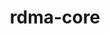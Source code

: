 ---
title: "rdma-core"
layout: cache
categories: [package, develop]
meta: {"compilers": ["gcc@13.2.0", "gcc@7.3.1", "gcc@7.5.0", "gcc@9.4.0"], "num_specs": 74, "num_specs_by_stack": {"aws-isc": 3, "aws-isc-aarch64": 3, "e4s-power": 1, "ml-linux-aarch64-cuda": 21, "ml-linux-x86_64-cuda": 22, "radiuss": 24, "root": 74}, "oss": ["amzn2", "ubuntu18.04", "ubuntu20.04", "ubuntu24.04"], "platforms": ["linux"], "stacks": ["aws-isc", "aws-isc-aarch64", "e4s-power", "ml-linux-aarch64-cuda", "ml-linux-x86_64-cuda", "radiuss", "root"], "targets": ["aarch64", "ppc64le", "x86_64_v3"], "versions": ["52.0"]}
spec_details: [{"compiler": "gcc@7.5.0", "hash": "2gsrcr45w7xhlawp2cdxmbil53yimqwx", "os": "ubuntu18.04", "platform": "linux", "size": "-", "stacks": ["radiuss", "root"], "target": "x86_64_v3", "variants": ["build_system=cmake", "build_type=Release", "generator=make", "~ipo", "+man_pages", "patches:=4dec4ad", "+pyverbs", "+static"], "versions": ["52.0"]}, {"compiler": "gcc@13.2.0", "hash": "2oprjxte4qc4srm7jx7pdo4cj6vm2bjh", "os": "ubuntu24.04", "platform": "linux", "size": "-", "stacks": ["ml-linux-aarch64-cuda", "root"], "target": "aarch64", "variants": ["build_system=cmake", "build_type=Release", "generator=make", "~ipo", "+man_pages", "patches:=4dec4ad", "+pyverbs", "+static"], "versions": ["52.0"]}, {"compiler": "gcc@13.2.0", "hash": "3glsqoisk7l4bxgnv5aygb5skn455x3h", "os": "ubuntu24.04", "platform": "linux", "size": "-", "stacks": ["ml-linux-aarch64-cuda", "root"], "target": "aarch64", "variants": ["build_system=cmake", "build_type=Release", "generator=make", "~ipo", "+man_pages", "patches:=4dec4ad", "+pyverbs", "+static"], "versions": ["52.0"]}, {"compiler": "gcc@13.2.0", "hash": "3hlcfh4or4f6vskkgk2iobyv3y2th22n", "os": "ubuntu24.04", "platform": "linux", "size": "-", "stacks": ["ml-linux-aarch64-cuda", "root"], "target": "aarch64", "variants": ["build_system=cmake", "build_type=Release", "generator=make", "~ipo", "+man_pages", "patches:=4dec4ad", "+pyverbs", "+static"], "versions": ["52.0"]}, {"compiler": "gcc@7.5.0", "hash": "3iljpprpgpntwbvdrzqtflqf55wol7sv", "os": "ubuntu18.04", "platform": "linux", "size": "-", "stacks": ["radiuss", "root"], "target": "x86_64_v3", "variants": ["build_system=cmake", "build_type=Release", "generator=make", "~ipo", "+man_pages", "patches:=4dec4ad", "+pyverbs", "+static"], "versions": ["52.0"]}, {"compiler": "gcc@7.3.1", "hash": "4epc5j2wzoyjb53rzdmeqmbtw5gcpmpf", "os": "amzn2", "platform": "linux", "size": "-", "stacks": ["aws-isc-aarch64", "root"], "target": "aarch64", "variants": ["build_system=cmake", "build_type=Release", "generator=make", "~ipo", "+man_pages", "patches:=4dec4ad", "+pyverbs", "+static"], "versions": ["52.0"]}, {"compiler": "gcc@13.2.0", "hash": "4kct6cbiopwlyt545sjiqkw6yvqpzo4c", "os": "ubuntu24.04", "platform": "linux", "size": "-", "stacks": ["ml-linux-aarch64-cuda", "root"], "target": "aarch64", "variants": ["build_system=cmake", "build_type=Release", "generator=make", "~ipo", "+man_pages", "patches:=4dec4ad", "+pyverbs", "+static"], "versions": ["52.0"]}, {"compiler": "gcc@13.2.0", "hash": "4q5sn2q5xhobx4yzkp5qyx24hmuc2odg", "os": "ubuntu24.04", "platform": "linux", "size": "-", "stacks": ["ml-linux-aarch64-cuda", "root"], "target": "aarch64", "variants": ["build_system=cmake", "build_type=Release", "generator=make", "~ipo", "+man_pages", "patches:=4dec4ad", "+pyverbs", "+static"], "versions": ["52.0"]}, {"compiler": "gcc@13.2.0", "hash": "5efol7e52r2ow3ohv6hspketvc4fpuqn", "os": "ubuntu24.04", "platform": "linux", "size": "-", "stacks": ["ml-linux-x86_64-cuda", "root"], "target": "x86_64_v3", "variants": ["build_system=cmake", "build_type=Release", "generator=make", "~ipo", "+man_pages", "patches:=4dec4ad", "+pyverbs", "+static"], "versions": ["52.0"]}, {"compiler": "gcc@13.2.0", "hash": "5kqsnuwrpf7wpnsypzfful5rvxhkyvnk", "os": "ubuntu24.04", "platform": "linux", "size": "-", "stacks": ["ml-linux-x86_64-cuda", "root"], "target": "x86_64_v3", "variants": ["build_system=cmake", "build_type=Release", "generator=make", "~ipo", "+man_pages", "patches:=4dec4ad", "+pyverbs", "+static"], "versions": ["52.0"]}, {"compiler": "gcc@13.2.0", "hash": "5ssgxccnce7buucj6wyvwijehbezxxwo", "os": "ubuntu24.04", "platform": "linux", "size": "-", "stacks": ["ml-linux-aarch64-cuda", "root"], "target": "aarch64", "variants": ["build_system=cmake", "build_type=Release", "generator=make", "~ipo", "+man_pages", "patches:=4dec4ad", "+pyverbs", "+static"], "versions": ["52.0"]}, {"compiler": "gcc@7.5.0", "hash": "63rqwehijp762jenj65ailfrqpm2tpxm", "os": "ubuntu18.04", "platform": "linux", "size": "-", "stacks": ["radiuss", "root"], "target": "x86_64_v3", "variants": ["build_system=cmake", "build_type=Release", "generator=make", "~ipo", "+man_pages", "patches:=4dec4ad", "+pyverbs", "+static"], "versions": ["52.0"]}, {"compiler": "gcc@7.3.1", "hash": "7i43d4ff7v4y5425ohjk6nesdhqyq33r", "os": "amzn2", "platform": "linux", "size": "-", "stacks": ["aws-isc", "root"], "target": "x86_64_v3", "variants": ["build_system=cmake", "build_type=Release", "generator=make", "~ipo", "+man_pages", "patches:=4dec4ad", "+pyverbs", "+static"], "versions": ["52.0"]}, {"compiler": "gcc@7.3.1", "hash": "arvhdulj7mmzjjss3hcpteo6rf5r4v5b", "os": "amzn2", "platform": "linux", "size": "-", "stacks": ["aws-isc", "root"], "target": "x86_64_v3", "variants": ["build_system=cmake", "build_type=Release", "generator=make", "~ipo", "+man_pages", "patches:=4dec4ad", "+pyverbs", "+static"], "versions": ["52.0"]}, {"compiler": "gcc@7.5.0", "hash": "b2crs3elnq3snkiimq65eqr3vl2mkrig", "os": "ubuntu18.04", "platform": "linux", "size": "-", "stacks": ["radiuss", "root"], "target": "x86_64_v3", "variants": ["build_system=cmake", "build_type=Release", "generator=make", "~ipo", "+man_pages", "patches:=4dec4ad", "+pyverbs", "+static"], "versions": ["52.0"]}, {"compiler": "gcc@13.2.0", "hash": "biouvx5kdacztlx6lkrqm2dlihqud7n5", "os": "ubuntu24.04", "platform": "linux", "size": "-", "stacks": ["ml-linux-aarch64-cuda", "root"], "target": "aarch64", "variants": ["build_system=cmake", "build_type=Release", "generator=make", "~ipo", "+man_pages", "patches:=4dec4ad", "+pyverbs", "+static"], "versions": ["52.0"]}, {"compiler": "gcc@7.5.0", "hash": "blohmc2dulbjz3zmn5pgk2kgnkwwzldk", "os": "ubuntu18.04", "platform": "linux", "size": "-", "stacks": ["radiuss", "root"], "target": "x86_64_v3", "variants": ["build_system=cmake", "build_type=Release", "generator=make", "~ipo", "+man_pages", "patches:=4dec4ad", "+pyverbs", "+static"], "versions": ["52.0"]}, {"compiler": "gcc@7.5.0", "hash": "cafadfamqlticcw4yc7wpul5zvbpg26g", "os": "ubuntu18.04", "platform": "linux", "size": "-", "stacks": ["radiuss", "root"], "target": "x86_64_v3", "variants": ["build_system=cmake", "build_type=Release", "generator=make", "~ipo", "+man_pages", "patches:=4dec4ad", "+pyverbs", "+static"], "versions": ["52.0"]}, {"compiler": "gcc@13.2.0", "hash": "cm776c3c6ozekjyzpuipnmxi2gt66dca", "os": "ubuntu24.04", "platform": "linux", "size": "-", "stacks": ["ml-linux-aarch64-cuda", "root"], "target": "aarch64", "variants": ["build_system=cmake", "build_type=Release", "generator=make", "~ipo", "+man_pages", "patches:=4dec4ad", "+pyverbs", "+static"], "versions": ["52.0"]}, {"compiler": "gcc@7.5.0", "hash": "d5pqhlzn6dsczdik2oel6tg5ie3e7dec", "os": "ubuntu18.04", "platform": "linux", "size": "-", "stacks": ["radiuss", "root"], "target": "x86_64_v3", "variants": ["build_system=cmake", "build_type=Release", "generator=make", "~ipo", "+man_pages", "patches:=4dec4ad", "+pyverbs", "+static"], "versions": ["52.0"]}, {"compiler": "gcc@7.3.1", "hash": "fkxasfd5qiltchlgupwnaujekqccjzms", "os": "amzn2", "platform": "linux", "size": "-", "stacks": ["aws-isc", "root"], "target": "x86_64_v3", "variants": ["build_system=cmake", "build_type=Release", "generator=make", "~ipo", "+man_pages", "patches:=4dec4ad", "+pyverbs", "+static"], "versions": ["52.0"]}, {"compiler": "gcc@7.3.1", "hash": "fvzah5zsgch4a6akhha3h26nevlk3jy7", "os": "amzn2", "platform": "linux", "size": "-", "stacks": ["aws-isc-aarch64", "root"], "target": "aarch64", "variants": ["build_system=cmake", "build_type=Release", "generator=make", "~ipo", "+man_pages", "patches:=4dec4ad", "+pyverbs", "+static"], "versions": ["52.0"]}, {"compiler": "gcc@13.2.0", "hash": "g2r4rdhglly35dss6qvtoakyn3luc5s3", "os": "ubuntu24.04", "platform": "linux", "size": "-", "stacks": ["ml-linux-x86_64-cuda", "root"], "target": "x86_64_v3", "variants": ["build_system=cmake", "build_type=Release", "generator=make", "~ipo", "+man_pages", "patches:=4dec4ad", "+pyverbs", "+static"], "versions": ["52.0"]}, {"compiler": "gcc@13.2.0", "hash": "g3pckq2cs2m3budff6y7l6tkldqdlab4", "os": "ubuntu24.04", "platform": "linux", "size": "-", "stacks": ["ml-linux-aarch64-cuda", "root"], "target": "aarch64", "variants": ["build_system=cmake", "build_type=Release", "generator=make", "~ipo", "+man_pages", "patches:=4dec4ad", "+pyverbs", "+static"], "versions": ["52.0"]}, {"compiler": "gcc@13.2.0", "hash": "gawgetco2tmfncmj2oolwpe3jd3jwu6f", "os": "ubuntu24.04", "platform": "linux", "size": "-", "stacks": ["ml-linux-aarch64-cuda", "root"], "target": "aarch64", "variants": ["build_system=cmake", "build_type=Release", "generator=make", "~ipo", "+man_pages", "patches:=4dec4ad", "+pyverbs", "+static"], "versions": ["52.0"]}, {"compiler": "gcc@13.2.0", "hash": "ggb3heupweqtn4tcghr2vzxkunyikr6t", "os": "ubuntu24.04", "platform": "linux", "size": "-", "stacks": ["ml-linux-aarch64-cuda", "root"], "target": "aarch64", "variants": ["build_system=cmake", "build_type=Release", "generator=make", "~ipo", "+man_pages", "patches:=4dec4ad", "+pyverbs", "+static"], "versions": ["52.0"]}, {"compiler": "gcc@13.2.0", "hash": "hml6mdikqhwjk3ryld2u4tycl3xib6r4", "os": "ubuntu24.04", "platform": "linux", "size": "-", "stacks": ["ml-linux-x86_64-cuda", "root"], "target": "x86_64_v3", "variants": ["build_system=cmake", "build_type=Release", "generator=make", "~ipo", "+man_pages", "patches:=4dec4ad", "+pyverbs", "+static"], "versions": ["52.0"]}, {"compiler": "gcc@7.5.0", "hash": "hoxmktlxjjlilapsbt5223almaqltmid", "os": "ubuntu18.04", "platform": "linux", "size": "-", "stacks": ["radiuss", "root"], "target": "x86_64_v3", "variants": ["build_system=cmake", "build_type=Release", "generator=make", "~ipo", "+man_pages", "patches:=4dec4ad", "+pyverbs", "+static"], "versions": ["52.0"]}, {"compiler": "gcc@13.2.0", "hash": "i67g37aed43x7e7cwzc4c35ha4jdgl2k", "os": "ubuntu24.04", "platform": "linux", "size": "-", "stacks": ["ml-linux-x86_64-cuda", "root"], "target": "x86_64_v3", "variants": ["build_system=cmake", "build_type=Release", "generator=make", "~ipo", "+man_pages", "patches:=4dec4ad", "+pyverbs", "+static"], "versions": ["52.0"]}, {"compiler": "gcc@13.2.0", "hash": "icxykg7nkmr2lt7pt2eklc6nb4famccm", "os": "ubuntu24.04", "platform": "linux", "size": "-", "stacks": ["ml-linux-x86_64-cuda", "root"], "target": "x86_64_v3", "variants": ["build_system=cmake", "build_type=Release", "generator=make", "~ipo", "+man_pages", "patches:=4dec4ad", "+pyverbs", "+static"], "versions": ["52.0"]}, {"compiler": "gcc@13.2.0", "hash": "idbaet2rzdaxo24ns4i7yc6kvw5b4t72", "os": "ubuntu24.04", "platform": "linux", "size": "-", "stacks": ["ml-linux-aarch64-cuda", "root"], "target": "aarch64", "variants": ["build_system=cmake", "build_type=Release", "generator=make", "~ipo", "+man_pages", "patches:=4dec4ad", "+pyverbs", "+static"], "versions": ["52.0"]}, {"compiler": "gcc@13.2.0", "hash": "igbvmsnpksfkoykn6fwwnatxumru5xve", "os": "ubuntu24.04", "platform": "linux", "size": "-", "stacks": ["ml-linux-x86_64-cuda", "root"], "target": "x86_64_v3", "variants": ["build_system=cmake", "build_type=Release", "generator=make", "~ipo", "+man_pages", "patches:=4dec4ad", "+pyverbs", "+static"], "versions": ["52.0"]}, {"compiler": "gcc@7.5.0", "hash": "iojrawanc43swln2tmvnyjw42oa4pb4d", "os": "ubuntu18.04", "platform": "linux", "size": "-", "stacks": ["radiuss", "root"], "target": "x86_64_v3", "variants": ["build_system=cmake", "build_type=Release", "generator=make", "~ipo", "+man_pages", "patches:=4dec4ad", "+pyverbs", "+static"], "versions": ["52.0"]}, {"compiler": "gcc@13.2.0", "hash": "ipi5qrne3oekpha6ikbd7gp6jotcoewj", "os": "ubuntu24.04", "platform": "linux", "size": "-", "stacks": ["ml-linux-aarch64-cuda", "root"], "target": "aarch64", "variants": ["build_system=cmake", "build_type=Release", "generator=make", "~ipo", "+man_pages", "patches:=4dec4ad", "+pyverbs", "+static"], "versions": ["52.0"]}, {"compiler": "gcc@13.2.0", "hash": "jqv54n4jkzitv3oooexpspoimjdrnsma", "os": "ubuntu24.04", "platform": "linux", "size": "-", "stacks": ["ml-linux-x86_64-cuda", "root"], "target": "x86_64_v3", "variants": ["build_system=cmake", "build_type=Release", "generator=make", "~ipo", "+man_pages", "patches:=4dec4ad", "+pyverbs", "+static"], "versions": ["52.0"]}, {"compiler": "gcc@7.5.0", "hash": "k4e3x3f2qrk6pgdk56nhfgtyi3eko6jp", "os": "ubuntu18.04", "platform": "linux", "size": "-", "stacks": ["radiuss", "root"], "target": "x86_64_v3", "variants": ["build_system=cmake", "build_type=Release", "generator=make", "~ipo", "+man_pages", "patches:=4dec4ad", "+pyverbs", "+static"], "versions": ["52.0"]}, {"compiler": "gcc@13.2.0", "hash": "kryh3pr7ord5juz2aeenbiooxx3nm2b6", "os": "ubuntu24.04", "platform": "linux", "size": "-", "stacks": ["ml-linux-x86_64-cuda", "root"], "target": "x86_64_v3", "variants": ["build_system=cmake", "build_type=Release", "generator=make", "~ipo", "+man_pages", "patches:=4dec4ad", "+pyverbs", "+static"], "versions": ["52.0"]}, {"compiler": "gcc@7.5.0", "hash": "l5j2huwim3fuvpzsmfrvpt5hlx5otfjn", "os": "ubuntu18.04", "platform": "linux", "size": "-", "stacks": ["radiuss", "root"], "target": "x86_64_v3", "variants": ["build_system=cmake", "build_type=Release", "generator=make", "~ipo", "+man_pages", "patches:=4dec4ad", "+pyverbs", "+static"], "versions": ["52.0"]}, {"compiler": "gcc@7.3.1", "hash": "lnc3mftoi7fgyucgrxae2hfkatx4mf5o", "os": "amzn2", "platform": "linux", "size": "-", "stacks": ["aws-isc-aarch64", "root"], "target": "aarch64", "variants": ["build_system=cmake", "build_type=Release", "generator=make", "~ipo", "+man_pages", "patches:=4dec4ad", "+pyverbs", "+static"], "versions": ["52.0"]}, {"compiler": "gcc@13.2.0", "hash": "lrgpuvuypomq4kn2qj26fuqsxkjacdzz", "os": "ubuntu24.04", "platform": "linux", "size": "-", "stacks": ["ml-linux-x86_64-cuda", "root"], "target": "x86_64_v3", "variants": ["build_system=cmake", "build_type=Release", "generator=make", "~ipo", "+man_pages", "patches:=4dec4ad", "+pyverbs", "+static"], "versions": ["52.0"]}, {"compiler": "gcc@7.5.0", "hash": "m2hdrqx2hdt5snijqyk6jj2qntgnpeof", "os": "ubuntu18.04", "platform": "linux", "size": "-", "stacks": ["radiuss", "root"], "target": "x86_64_v3", "variants": ["build_system=cmake", "build_type=Release", "generator=make", "~ipo", "+man_pages", "patches:=4dec4ad", "+pyverbs", "+static"], "versions": ["52.0"]}, {"compiler": "gcc@7.5.0", "hash": "mujzjao4aiugcewrh3axfxohppee22ac", "os": "ubuntu18.04", "platform": "linux", "size": "-", "stacks": ["radiuss", "root"], "target": "x86_64_v3", "variants": ["build_system=cmake", "build_type=Release", "generator=make", "~ipo", "+man_pages", "patches:=4dec4ad", "+pyverbs", "+static"], "versions": ["52.0"]}, {"compiler": "gcc@7.5.0", "hash": "o445gvh36uwkg4nsoqpyoiyxt2rio7u2", "os": "ubuntu18.04", "platform": "linux", "size": "-", "stacks": ["radiuss", "root"], "target": "x86_64_v3", "variants": ["build_system=cmake", "build_type=Release", "generator=make", "~ipo", "+man_pages", "patches:=4dec4ad", "+pyverbs", "+static"], "versions": ["52.0"]}, {"compiler": "gcc@13.2.0", "hash": "o7m6nqwrzjc7nzx5qtgxbcxy2ael5kkw", "os": "ubuntu24.04", "platform": "linux", "size": "-", "stacks": ["ml-linux-x86_64-cuda", "root"], "target": "x86_64_v3", "variants": ["build_system=cmake", "build_type=Release", "generator=make", "~ipo", "+man_pages", "patches:=4dec4ad", "+pyverbs", "+static"], "versions": ["52.0"]}, {"compiler": "gcc@13.2.0", "hash": "op5wzi62xs64erwxvou22ssc4gisanrf", "os": "ubuntu24.04", "platform": "linux", "size": "-", "stacks": ["ml-linux-x86_64-cuda", "root"], "target": "x86_64_v3", "variants": ["build_system=cmake", "build_type=Release", "generator=make", "~ipo", "+man_pages", "patches:=4dec4ad", "+pyverbs", "+static"], "versions": ["52.0"]}, {"compiler": "gcc@9.4.0", "hash": "pdzxvfldjnyzu6hsvrgj7duql3ps5klu", "os": "ubuntu20.04", "platform": "linux", "size": "-", "stacks": ["e4s-power", "root"], "target": "ppc64le", "variants": ["build_system=cmake", "build_type=Release", "generator=make", "~ipo", "+man_pages", "patches:=4dec4ad", "+pyverbs", "+static"], "versions": ["52.0"]}, {"compiler": "gcc@13.2.0", "hash": "ph74fqlvcgtvxc4333bjbqwpoxs6uxte", "os": "ubuntu24.04", "platform": "linux", "size": "-", "stacks": ["ml-linux-x86_64-cuda", "root"], "target": "x86_64_v3", "variants": ["build_system=cmake", "build_type=Release", "generator=make", "~ipo", "+man_pages", "patches:=4dec4ad", "+pyverbs", "+static"], "versions": ["52.0"]}, {"compiler": "gcc@13.2.0", "hash": "pkbyo54cuwcc4iqdtwrim5wvjtjijp2n", "os": "ubuntu24.04", "platform": "linux", "size": "-", "stacks": ["ml-linux-x86_64-cuda", "root"], "target": "x86_64_v3", "variants": ["build_system=cmake", "build_type=Release", "generator=make", "~ipo", "+man_pages", "patches:=4dec4ad", "+pyverbs", "+static"], "versions": ["52.0"]}, {"compiler": "gcc@7.5.0", "hash": "pmxd6bvvq4jnmmo642rrgq2f3fstql52", "os": "ubuntu18.04", "platform": "linux", "size": "-", "stacks": ["radiuss", "root"], "target": "x86_64_v3", "variants": ["build_system=cmake", "build_type=Release", "generator=make", "~ipo", "+man_pages", "patches:=4dec4ad", "+pyverbs", "+static"], "versions": ["52.0"]}, {"compiler": "gcc@7.5.0", "hash": "pog2yf7v7acpfr52q3sdrhrgmxqxtma7", "os": "ubuntu18.04", "platform": "linux", "size": "-", "stacks": ["radiuss", "root"], "target": "x86_64_v3", "variants": ["build_system=cmake", "build_type=Release", "generator=make", "~ipo", "+man_pages", "patches:=4dec4ad", "+pyverbs", "+static"], "versions": ["52.0"]}, {"compiler": "gcc@13.2.0", "hash": "pov4rphgydx52gaobt6lbmthqs6gvmpj", "os": "ubuntu24.04", "platform": "linux", "size": "-", "stacks": ["ml-linux-aarch64-cuda", "root"], "target": "aarch64", "variants": ["build_system=cmake", "build_type=Release", "generator=make", "~ipo", "+man_pages", "patches:=4dec4ad", "+pyverbs", "+static"], "versions": ["52.0"]}, {"compiler": "gcc@13.2.0", "hash": "psarzranhlnfggibouzktkaca6f3tikd", "os": "ubuntu24.04", "platform": "linux", "size": "-", "stacks": ["ml-linux-aarch64-cuda", "root"], "target": "aarch64", "variants": ["build_system=cmake", "build_type=Release", "generator=make", "~ipo", "+man_pages", "patches:=4dec4ad", "+pyverbs", "+static"], "versions": ["52.0"]}, {"compiler": "gcc@13.2.0", "hash": "qjfjq2rzrfjw25l6nt5ba2xe65k4gu44", "os": "ubuntu24.04", "platform": "linux", "size": "-", "stacks": ["ml-linux-aarch64-cuda", "root"], "target": "aarch64", "variants": ["build_system=cmake", "build_type=Release", "generator=make", "~ipo", "+man_pages", "patches:=4dec4ad", "+pyverbs", "+static"], "versions": ["52.0"]}, {"compiler": "gcc@7.5.0", "hash": "qs7xg2psecrylphbwvqjaczsgbtstdie", "os": "ubuntu18.04", "platform": "linux", "size": "-", "stacks": ["radiuss", "root"], "target": "x86_64_v3", "variants": ["build_system=cmake", "build_type=Release", "generator=make", "~ipo", "+man_pages", "patches:=4dec4ad", "+pyverbs", "+static"], "versions": ["52.0"]}, {"compiler": "gcc@7.5.0", "hash": "qutpgyefuihaa7rugpvwogz7rloht7k3", "os": "ubuntu18.04", "platform": "linux", "size": "-", "stacks": ["radiuss", "root"], "target": "x86_64_v3", "variants": ["build_system=cmake", "build_type=Release", "generator=make", "~ipo", "+man_pages", "patches:=4dec4ad", "+pyverbs", "+static"], "versions": ["52.0"]}, {"compiler": "gcc@7.5.0", "hash": "r3f6mcr5aobnw3smgv2z23bjzdzglgh5", "os": "ubuntu18.04", "platform": "linux", "size": "-", "stacks": ["radiuss", "root"], "target": "x86_64_v3", "variants": ["build_system=cmake", "build_type=Release", "generator=make", "~ipo", "+man_pages", "patches:=4dec4ad", "+pyverbs", "+static"], "versions": ["52.0"]}, {"compiler": "gcc@13.2.0", "hash": "r7krkbsoghbcmhdnnif3lru5cjd3s4qw", "os": "ubuntu24.04", "platform": "linux", "size": "-", "stacks": ["ml-linux-x86_64-cuda", "root"], "target": "x86_64_v3", "variants": ["build_system=cmake", "build_type=Release", "generator=make", "~ipo", "+man_pages", "patches:=4dec4ad", "+pyverbs", "+static"], "versions": ["52.0"]}, {"compiler": "gcc@13.2.0", "hash": "rq7jdetqyshkfeptcjkhfstw7bkqhl3m", "os": "ubuntu24.04", "platform": "linux", "size": "-", "stacks": ["ml-linux-x86_64-cuda", "root"], "target": "x86_64_v3", "variants": ["build_system=cmake", "build_type=Release", "generator=make", "~ipo", "+man_pages", "patches:=4dec4ad", "+pyverbs", "+static"], "versions": ["52.0"]}, {"compiler": "gcc@13.2.0", "hash": "rtxh5wzzyto5hynprhq5bbwr4wv5zkqe", "os": "ubuntu24.04", "platform": "linux", "size": "-", "stacks": ["ml-linux-x86_64-cuda", "root"], "target": "x86_64_v3", "variants": ["build_system=cmake", "build_type=Release", "generator=make", "~ipo", "+man_pages", "patches:=4dec4ad", "+pyverbs", "+static"], "versions": ["52.0"]}, {"compiler": "gcc@7.5.0", "hash": "sdzljohsxu4lavxstehugxned5fee4co", "os": "ubuntu18.04", "platform": "linux", "size": "-", "stacks": ["radiuss", "root"], "target": "x86_64_v3", "variants": ["build_system=cmake", "build_type=Release", "generator=make", "~ipo", "+man_pages", "patches:=4dec4ad", "+pyverbs", "+static"], "versions": ["52.0"]}, {"compiler": "gcc@13.2.0", "hash": "sx3qgx4pfnoewyzetubhvbynkl7n7sdo", "os": "ubuntu24.04", "platform": "linux", "size": "-", "stacks": ["ml-linux-x86_64-cuda", "root"], "target": "x86_64_v3", "variants": ["build_system=cmake", "build_type=Release", "generator=make", "~ipo", "+man_pages", "patches:=4dec4ad", "+pyverbs", "+static"], "versions": ["52.0"]}, {"compiler": "gcc@13.2.0", "hash": "t3yglw7cx4r3q5qciwkwdgj2pi2t25fg", "os": "ubuntu24.04", "platform": "linux", "size": "-", "stacks": ["ml-linux-x86_64-cuda", "root"], "target": "x86_64_v3", "variants": ["build_system=cmake", "build_type=Release", "generator=make", "~ipo", "+man_pages", "patches:=4dec4ad", "+pyverbs", "+static"], "versions": ["52.0"]}, {"compiler": "gcc@7.5.0", "hash": "tptpiopgrhwrhv6vk55iowx74zenq735", "os": "ubuntu18.04", "platform": "linux", "size": "-", "stacks": ["radiuss", "root"], "target": "x86_64_v3", "variants": ["build_system=cmake", "build_type=Release", "generator=make", "~ipo", "+man_pages", "patches:=4dec4ad", "+pyverbs", "+static"], "versions": ["52.0"]}, {"compiler": "gcc@7.5.0", "hash": "vem5o6gewcexxogddsp4zwluhumxaig5", "os": "ubuntu18.04", "platform": "linux", "size": "-", "stacks": ["radiuss", "root"], "target": "x86_64_v3", "variants": ["build_system=cmake", "build_type=Release", "generator=make", "~ipo", "+man_pages", "patches:=4dec4ad", "+pyverbs", "+static"], "versions": ["52.0"]}, {"compiler": "gcc@13.2.0", "hash": "vvso7hs6hcwtdxl7zn2whfrnzliriexq", "os": "ubuntu24.04", "platform": "linux", "size": "-", "stacks": ["ml-linux-aarch64-cuda", "root"], "target": "aarch64", "variants": ["build_system=cmake", "build_type=Release", "generator=make", "~ipo", "+man_pages", "patches:=4dec4ad", "+pyverbs", "+static"], "versions": ["52.0"]}, {"compiler": "gcc@13.2.0", "hash": "wcqzs7abxtzjvlofgswx3esjmowr76sc", "os": "ubuntu24.04", "platform": "linux", "size": "-", "stacks": ["ml-linux-aarch64-cuda", "root"], "target": "aarch64", "variants": ["build_system=cmake", "build_type=Release", "generator=make", "~ipo", "+man_pages", "patches:=4dec4ad", "+pyverbs", "+static"], "versions": ["52.0"]}, {"compiler": "gcc@13.2.0", "hash": "wte53mwkbhku2wp6sys77uiyqidq2hjn", "os": "ubuntu24.04", "platform": "linux", "size": "-", "stacks": ["ml-linux-x86_64-cuda", "root"], "target": "x86_64_v3", "variants": ["build_system=cmake", "build_type=Release", "generator=make", "~ipo", "+man_pages", "patches:=4dec4ad", "+pyverbs", "+static"], "versions": ["52.0"]}, {"compiler": "gcc@13.2.0", "hash": "xke3cujztrmudqdah4c4tdzvqxhtned7", "os": "ubuntu24.04", "platform": "linux", "size": "-", "stacks": ["ml-linux-x86_64-cuda", "root"], "target": "x86_64_v3", "variants": ["build_system=cmake", "build_type=Release", "generator=make", "~ipo", "+man_pages", "patches:=4dec4ad", "+pyverbs", "+static"], "versions": ["52.0"]}, {"compiler": "gcc@7.5.0", "hash": "xyosdujxku6bt2nyi3xasurw3dsar6kk", "os": "ubuntu18.04", "platform": "linux", "size": "-", "stacks": ["radiuss", "root"], "target": "x86_64_v3", "variants": ["build_system=cmake", "build_type=Release", "generator=make", "~ipo", "+man_pages", "patches:=4dec4ad", "+pyverbs", "+static"], "versions": ["52.0"]}, {"compiler": "gcc@13.2.0", "hash": "yqashlcvbvhakxigiuwdozamoqgrkrdv", "os": "ubuntu24.04", "platform": "linux", "size": "-", "stacks": ["ml-linux-aarch64-cuda", "root"], "target": "aarch64", "variants": ["build_system=cmake", "build_type=Release", "generator=make", "~ipo", "+man_pages", "patches:=4dec4ad", "+pyverbs", "+static"], "versions": ["52.0"]}, {"compiler": "gcc@13.2.0", "hash": "ysudtwqy2hl6h3n4zarwgv4lqrfitfd7", "os": "ubuntu24.04", "platform": "linux", "size": "-", "stacks": ["ml-linux-aarch64-cuda", "root"], "target": "aarch64", "variants": ["build_system=cmake", "build_type=Release", "generator=make", "~ipo", "+man_pages", "patches:=4dec4ad", "+pyverbs", "+static"], "versions": ["52.0"]}, {"compiler": "gcc@7.5.0", "hash": "yzyiq26r4ad7hdl3ovpwllftsp5d4vvd", "os": "ubuntu18.04", "platform": "linux", "size": "-", "stacks": ["radiuss", "root"], "target": "x86_64_v3", "variants": ["build_system=cmake", "build_type=Release", "generator=make", "~ipo", "+man_pages", "patches:=4dec4ad", "+pyverbs", "+static"], "versions": ["52.0"]}, {"compiler": "gcc@13.2.0", "hash": "ziznsoyxsxz3ta6pf566lalenya5fp6r", "os": "ubuntu24.04", "platform": "linux", "size": "-", "stacks": ["ml-linux-x86_64-cuda", "root"], "target": "x86_64_v3", "variants": ["build_system=cmake", "build_type=Release", "generator=make", "~ipo", "+man_pages", "patches:=4dec4ad", "+pyverbs", "+static"], "versions": ["52.0"]}, {"compiler": "gcc@13.2.0", "hash": "zy7y2qwlbsu33c3nfcmv2usbrpxfj2lh", "os": "ubuntu24.04", "platform": "linux", "size": "-", "stacks": ["ml-linux-aarch64-cuda", "root"], "target": "aarch64", "variants": ["build_system=cmake", "build_type=Release", "generator=make", "~ipo", "+man_pages", "patches:=4dec4ad", "+pyverbs", "+static"], "versions": ["52.0"]}]
---